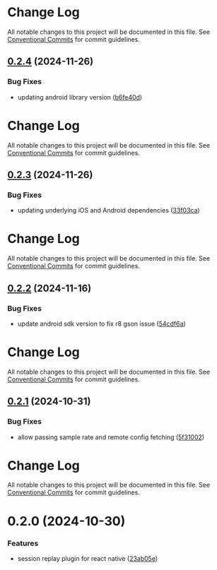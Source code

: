 # Change Log

All notable changes to this project will be documented in this file. See
[Conventional Commits](https://conventionalcommits.org) for commit guidelines.

## [0.2.4](https://github.com/amplitude/Amplitude-TypeScript/compare/@amplitude/plugin-session-replay-react-native@0.2.3...@amplitude/plugin-session-replay-react-native@0.2.4) (2024-11-26)

### Bug Fixes

- updating android library version
  ([b6fe40d](https://github.com/amplitude/Amplitude-TypeScript/commit/b6fe40d187fa1e8e9723bfedb2f67aa52f298bcb))

# Change Log

All notable changes to this project will be documented in this file. See
[Conventional Commits](https://conventionalcommits.org) for commit guidelines.

## [0.2.3](https://github.com/amplitude/Amplitude-TypeScript/compare/@amplitude/plugin-session-replay-react-native@0.2.2...@amplitude/plugin-session-replay-react-native@0.2.3) (2024-11-26)

### Bug Fixes

- updating underlying iOS and Android dependencies
  ([33f03ca](https://github.com/amplitude/Amplitude-TypeScript/commit/33f03ca8e3f824cae767495e7c52ab5f7de02ac4))

# Change Log

All notable changes to this project will be documented in this file. See
[Conventional Commits](https://conventionalcommits.org) for commit guidelines.

## [0.2.2](https://github.com/amplitude/Amplitude-TypeScript/compare/@amplitude/plugin-session-replay-react-native@0.2.1...@amplitude/plugin-session-replay-react-native@0.2.2) (2024-11-16)

### Bug Fixes

- update android sdk version to fix r8 gson issue
  ([54cdf6a](https://github.com/amplitude/Amplitude-TypeScript/commit/54cdf6a56caa94b6fe5493923febf131fea54872))

# Change Log

All notable changes to this project will be documented in this file. See
[Conventional Commits](https://conventionalcommits.org) for commit guidelines.

## [0.2.1](https://github.com/amplitude/Amplitude-TypeScript/compare/@amplitude/plugin-session-replay-react-native@0.2.0...@amplitude/plugin-session-replay-react-native@0.2.1) (2024-10-31)

### Bug Fixes

- allow passing sample rate and remote config fetching
  ([5f31002](https://github.com/amplitude/Amplitude-TypeScript/commit/5f310022e97d78dcd9500b7849ffc2cbd5616572))

# Change Log

All notable changes to this project will be documented in this file. See
[Conventional Commits](https://conventionalcommits.org) for commit guidelines.

# 0.2.0 (2024-10-30)

### Features

- session replay plugin for react native
  ([23ab05e](https://github.com/amplitude/Amplitude-TypeScript/commit/23ab05e5ae8bdc76dddd272aface9783d410f299))

